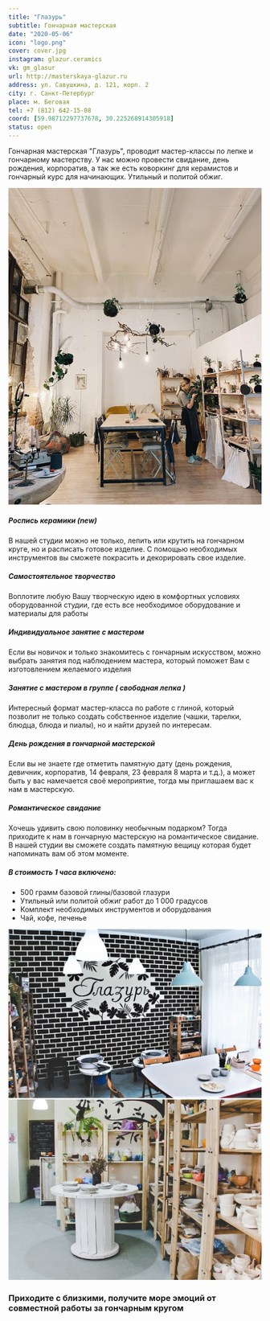 ```yaml
---
title: "Глазурь"
subtitle: Гончарная мастерская
date: "2020-05-06"
icon: "logo.png"
cover: cover.jpg
instagram: glazur.ceramics
vk: gm_glasur
url: http://masterskaya-glazur.ru
address: ул. Савушкина, д. 121, корп. 2
city: г. Санкт-Петербург
place: м. Беговая
tel: +7 (812) 642-15-08
coord: [59.98712297737678, 30.225268914305918]
status: open
---
```


Гончарная мастерская "Глазурь", проводит мастер-классы по лепке и гончарному мастерству. У нас можно провести свидание, день рождения, корпоратив, а так же есть коворкинг для керамистов и гончарный курс для начинающих. Утильный и политой обжиг.

![](./images/256626064_117303780751794_5997958676714867303_n.jpg)

##### Роспись керамики (new)

В нашей студии можно не только, лепить или крутить на гончарном круге, но и расписать готовое изделие. С помощью необходимых инструментов вы сможете покрасить и декорировать свое изделие.

##### Самостоятельное творчество

Воплотите любую Вашу творческую идею в комфортных условиях оборудованной студии, где есть все необходимое оборудование и материалы для работы

##### Индивидуальное занятие с мастером

Если вы новичок и только знакомитесь с гончарным искусством, можно выбрать занятия под наблюдением мастера, который поможет Вам с изготовлением желаемого изделия

##### Занятие с мастером в группе ( свободная лепка )

Интересный формат мастер-класса по работе с глиной, который позволит не только создать собственное изделие (чашки, тарелки, блюдца, блюда и пиалы), но и найти друзей по интересам.

##### День рождения в гончарной мастерской

Если вы не знаете где отметить памятную дату (день рождения, девичник, корпоратив, 14 февраля, 23 февраля 8 марта и т.д.), а может быть у вас намечается своё мероприятие, тогда мы приглашаем вас к нам в мастерскую.

##### Романтическое свидание

Хочешь удивить свою половинку необычным подарком? Тогда приходите к нам в гончарную мастерскую на романтическое свидание. В нашей студии вы сможете создать памятную вещицу которая будет напоминать вам об этом моменте.

##### В стоимость 1 часа включено:

- 500 грамм базовой глины/базовой глазури
- Утильный или политой обжиг работ до 1 000 градусов
- Комплект необходимых инструментов и оборудования
- Чай, кофе, печенье

![](./images/bz1zdmosdiw.jpg)
![](./images/r-abauwtm0e.jpg)

### Приходите с близкими, получите море эмоций от совместной работы за гончарным кругом
